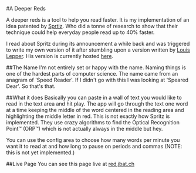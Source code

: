#A Deeper Reds

A deeper reds is a tool to help you read faster. It is my implementation of
an idea patented by [Sprtiz](http://www.spritzinc.com/). Who did a tonne of
research to show that their technique could help everyday people read up to
40% faster.

I read about Spritz during its announcement a while back and was triggered to
write my own version of it after stumbling upon a version written by [Louis
Lepper](https://github.com/louislepper). His version is currently hosted 
[here](http://onewordreader.com/).

##The Name
I'm not entirely set or happy with the name. Naming things is one of the 
hardest parts of computer science. The name came from an anagram of 'Speed
Reader'. If I didn't go with this I was looking at 'Speared Dear'. So that's
that.

##What it does
Basically you can paste in a wall of text you would like to read in the text
area and hit play. The app will go through the text one word at a time keeping
the middle of the word centered in the reading area and highlighting the middle
letter in red. This is not exactly how Spritz is implemented. They use crazy
algorithms to find the Optical Recognition Point™ (ORP™) which is not actually
always in the middle but hey.

You can use the config area to choose how many words per minute you want it to
read at and how long to pause on periods and commas (NOTE: this is not yet
implemented.)

##Live Page
You can see this page live at [red.jbat.ch](http://red.jbat.ch)